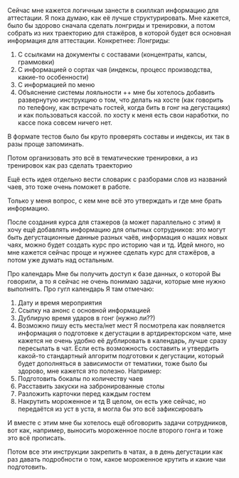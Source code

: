 

Сейчас мне кажется логичным занести в скиллкап информацию для аттестации. Я пока думаю, как её лучше структурировать. Мне кажется, было бы здорово сначала сделать лонгриды и тренировки, а потом собрать из них траекторию для стажёров, в которой будет вся основная информация для аттестации. 
Конкретнее: 
Лонгриды:
1. С ссылками на документы с составами (концентраты, капсы, граммовки)
2. С информацией о сортах чая (индексы, процесс производства, какие-то особенности)
3. С информацией по меню
4. Объяснение системы лояльности
++ мне бы хотелось добавить развернутую инструкцию о том, что делать на хосте (как говорить по телефону, как встречать гостей, когда бить в гонг на дегустациях) и как пользоваться кассой. по хосту к меня есть свои наработки, по кассе пока совсем ничего нет. 

В формате тестов было бы круто проверять составы и индексы, их так в разы проще запоминать. 

Потом организовать это всё в тематические тренировки, а из тренировок как раз сделать траекторию

Ещё есть идея отдельно вести словарик с разборами слов из названий чаев, это тоже очень поможет в работе.

Только у меня вопрос, с кем мне всё это утверждать и где мне брать информацию. 

После создания курса для стажеров (а может параллельно с этим) я хочу ещё добавлять информацию для опытных сотрудников: это могут быть дегустационные данные разных чаёв, информация о наших новых чаях, можно будет создать курс про историю чая и тд. Идей много, но мне кажется сейчас проще и нужнее сделать курс для стажёров, а потом уже думать над остальным. 




Про календарь
Мне бы получить доступ к базе данных, о которой Вы говорили, а то я сейчас не очень понимаю задачи, которые мне нужно выполнять. Про гугл календарь
Я там отмечаю:
1. Дату и время мероприятия
2. Ссылку на анонс с основной информацией
3. Дублирую время ударов в гонг (нужно ли??)
4. Возможно пишу есть места/нет мест
Я посмотрела как появляется информация о подготовке к дегустации в артдиректорском чате, мне кажется не очень удобно её дублировать в календарь, лучше сразу пересылать в чат. Если есть возможность составить и утвердить какой-то стандартный алгоритм подготовки к дегустации, который будет дополняться в зависимости от тематики, тоже было бы здорово, мне кажется это полезно.
Например:
1. Подготовить бокалы по количеству чаев
2. Расставить закуски на забронированные столы
3. Разложить карточки перед каждым гостем
4. Накрутить мороженное
и тд
В целом, он есть уже сейчас, но передаётся из уст в уста, я могла бы это всё зафиксировать

И вместе с этим мне бы хотелось ещё обговорить задачи сотрудников, вот как, например, выносить мороженное после второго гонга и тоже это всё прописать.

Потом все эти инструкции закрепить в чатах, а в день дегустации как раз давать подробности о том, какое мороженное крутить и какие чаи подготовить.